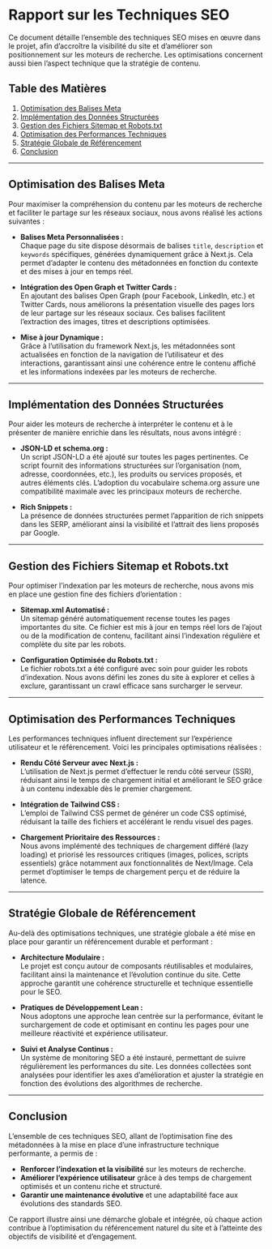 # Rapport sur les Techniques SEO

Ce document détaille l’ensemble des techniques SEO mises en œuvre dans le projet, afin d’accroître la visibilité du site et d’améliorer son positionnement sur les moteurs de recherche. Les optimisations concernent aussi bien l’aspect technique que la stratégie de contenu.

## Table des Matières

1. [Optimisation des Balises Meta](#optimisation-des-balises-meta)
2. [Implémentation des Données Structurées](#implémentation-des-données-structurées)
3. [Gestion des Fichiers Sitemap et Robots.txt](#gestion-des-fichiers-sitemap-et-robotstxt)
4. [Optimisation des Performances Techniques](#optimisation-des-performances-techniques)
5. [Stratégie Globale de Référencement](#stratégie-globale-de-référencement)
6. [Conclusion](#conclusion)

---

## Optimisation des Balises Meta

Pour maximiser la compréhension du contenu par les moteurs de recherche et faciliter le partage sur les réseaux sociaux, nous avons réalisé les actions suivantes :

- **Balises Meta Personnalisées :**  
  Chaque page du site dispose désormais de balises `title`, `description` et `keywords` spécifiques, générées dynamiquement grâce à Next.js. Cela permet d’adapter le contenu des métadonnées en fonction du contexte et des mises à jour en temps réel.

- **Intégration des Open Graph et Twitter Cards :**  
  En ajoutant des balises Open Graph (pour Facebook, LinkedIn, etc.) et Twitter Cards, nous améliorons la présentation visuelle des pages lors de leur partage sur les réseaux sociaux. Ces balises facilitent l’extraction des images, titres et descriptions optimisées.

- **Mise à jour Dynamique :**  
  Grâce à l’utilisation du framework Next.js, les métadonnées sont actualisées en fonction de la navigation de l’utilisateur et des interactions, garantissant ainsi une cohérence entre le contenu affiché et les informations indexées par les moteurs de recherche.

---

## Implémentation des Données Structurées

Pour aider les moteurs de recherche à interpréter le contenu et à le présenter de manière enrichie dans les résultats, nous avons intégré :

- **JSON-LD et schema.org :**  
  Un script JSON-LD a été ajouté sur toutes les pages pertinentes. Ce script fournit des informations structurées sur l’organisation (nom, adresse, coordonnées, etc.), les produits ou services proposés, et autres éléments clés. L’adoption du vocabulaire schema.org assure une compatibilité maximale avec les principaux moteurs de recherche.

- **Rich Snippets :**  
  La présence de données structurées permet l’apparition de rich snippets dans les SERP, améliorant ainsi la visibilité et l’attrait des liens proposés par Google.

---

## Gestion des Fichiers Sitemap et Robots.txt

Pour optimiser l’indexation par les moteurs de recherche, nous avons mis en place une gestion fine des fichiers d’orientation :

- **Sitemap.xml Automatisé :**  
  Un sitemap généré automatiquement recense toutes les pages importantes du site. Ce fichier est mis à jour en temps réel lors de l’ajout ou de la modification de contenu, facilitant ainsi l’indexation régulière et complète du site par les robots.

- **Configuration Optimisée du Robots.txt :**  
  Le fichier robots.txt a été configuré avec soin pour guider les robots d’indexation. Nous avons défini les zones du site à explorer et celles à exclure, garantissant un crawl efficace sans surcharger le serveur.

---

## Optimisation des Performances Techniques

Les performances techniques influent directement sur l’expérience utilisateur et le référencement. Voici les principales optimisations réalisées :

- **Rendu Côté Serveur avec Next.js :**  
  L’utilisation de Next.js permet d’effectuer le rendu côté serveur (SSR), réduisant ainsi le temps de chargement initial et améliorant le SEO grâce à un contenu indexable dès le premier chargement.

- **Intégration de Tailwind CSS :**  
  L’emploi de Tailwind CSS permet de générer un code CSS optimisé, réduisant la taille des fichiers et accélérant le rendu visuel des pages.

- **Chargement Prioritaire des Ressources :**  
  Nous avons implémenté des techniques de chargement différé (lazy loading) et priorisé les ressources critiques (images, polices, scripts essentiels) grâce notamment aux fonctionnalités de Next/Image. Cela permet d’optimiser le temps de chargement perçu et de réduire la latence.

---

## Stratégie Globale de Référencement

Au-delà des optimisations techniques, une stratégie globale a été mise en place pour garantir un référencement durable et performant :

- **Architecture Modulaire :**  
  Le projet est conçu autour de composants réutilisables et modulaires, facilitant ainsi la maintenance et l’évolution continue du site. Cette approche garantit une cohérence structurelle et technique essentielle pour le SEO.

- **Pratiques de Développement Lean :**  
  Nous adoptons une approche lean centrée sur la performance, évitant le surchargement de code et optimisant en continu les pages pour une meilleure réactivité et expérience utilisateur.

- **Suivi et Analyse Continus :**  
  Un système de monitoring SEO a été instauré, permettant de suivre régulièrement les performances du site. Les données collectées sont analysées pour identifier les axes d’amélioration et ajuster la stratégie en fonction des évolutions des algorithmes de recherche.

---

## Conclusion

L’ensemble de ces techniques SEO, allant de l’optimisation fine des métadonnées à la mise en place d’une infrastructure technique performante, a permis de :

- **Renforcer l’indexation et la visibilité** sur les moteurs de recherche.
- **Améliorer l’expérience utilisateur** grâce à des temps de chargement optimisés et un contenu riche et structuré.
- **Garantir une maintenance évolutive** et une adaptabilité face aux évolutions des standards SEO.

Ce rapport illustre ainsi une démarche globale et intégrée, où chaque action contribue à l’optimisation du référencement naturel du site et à l’atteinte des objectifs de visibilité et d’engagement.